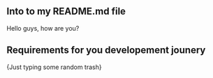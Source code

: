 ## Into to my README.md file
Hello guys, how are you?

## Requirements for you developement jounery
{Just typing some random trash}

